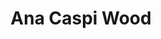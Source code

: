 ---
title: "Ana Caspi Wood"
description: "Ana Caspi Wood"
main:
  id: 2
  content: |
    Ana Caspi wood is a highly resistant and durable option, widely used in carpentry and construction due to its high density and great stability. Its coloration ranges from dark brown to reddish tones, with a fine and uniform texture. It is well known for its strong resistance to moisture and insect attacks, making it ideal for both indoor and outdoor applications.
  imgCard: "@/images/ana_caspi/Ana_Caspi.avif"
  imgMain: "@/images/ana_caspi/Ana_Caspi.avif"
  imgAlt: "Mockup boxes of assorted screw set"
tabs:
  - id: "tabs-with-card-item-1"
    dataTab: "#tabs-with-card-1"
    title: "Features"
  - id: "tabs-with-card-item-2"
    dataTab: "#tabs-with-card-2"
    title: "Applications"
  - id: "tabs-with-card-item-3"
    dataTab: "#tabs-with-card-3"
    title: "More Photos"
longDescription:
  title: "Features"
  subTitle: |
    
  btnTitle: "📲 Want to learn more about this wood? Talk to an Advisor"
  btnURL: "https://wa.me/51975733744?text=Hello%2C%20I%20would%20like%20to%20know%20more%20about%20the%20Ana_Caspi%20wood%20available%20at%20Cheaper%20Buy."
descriptionList:
  - title: "Exceptional Hardness"
    subTitle: "Highly resistant to wear and impact."
  - title: "Great Dimensional Stability"
    subTitle: "Does not easily warp due to climate changes."
  - title: "Moisture Resistant"
    subTitle: "Ideal for humid areas or outdoor exposure."
  - title: "Attractive Color"
    subTitle: "Dark brown tones with elegant reddish streaks."
  - title: "Easy Finishing"
    subTitle: "Accepts varnishes and oils, achieving a sophisticated look."
  - title: "Supports Heavy Loads"
    subTitle: "Perfect for high-weight structures and beams."
  - title: "Long Lifespan"
    subTitle: "Excellent resistance to pests and fungi."
  - title: "Sustainability"
    subTitle: "Can come from certified and responsibly managed sources."
specificationsLeft:
  - title: "High-Traffic Flooring"
    subTitle: "Its hardness makes it ideal for residential and office floors."
  - title: "Rustic and Luxury Furniture"
    subTitle: "Used in tables, chairs, desks, and solid wood furniture."
  - title: "Doors and Windows"
    subTitle: "Its moisture resistance makes it ideal for frames and outdoor structures."
  - title: "Structural Beams and Columns"
    subTitle: "Used in roofs and supports due to its high load capacity."
specificationsRight:
  - title: "Boat Construction"
    subTitle: "Water-resistant, making it ideal for boats and naval structures."
  - title: "Handrails and Stairs"
    subTitle: "Provides durability and an elegant finish for both interiors and exteriors."
  - title: "Posts and Fences"
    subTitle: "Highly durable for outdoor use in rural and urban areas."
  - title: "Musical Instruments"
    subTitle: "Its density and acoustics make it excellent for guitars and drums."
blueprints:
  first: "@/images/ana_caspi/Ana_Caspi_centrada.avif"
  second: "@/images/ana_caspi/Ana_Caspi_ateral.avif"
---